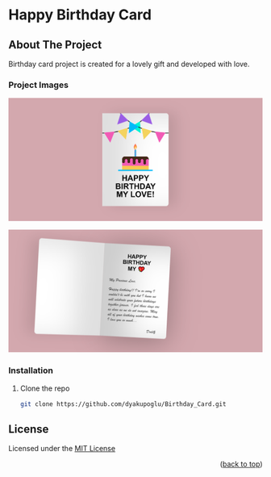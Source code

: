 # Happy Birthday Card

<!-- ABOUT THE PROJECT -->

## About The Project

Birthday card project is created for a lovely gift and developed with love.

### Project Images

![covid-19-tracker](project_img/birthday_card_img_1.png)

![covid-19-tracker](project_img/birthday_card_img_2.png)

### Installation

1. Clone the repo

   ```sh
   git clone https://github.com/dyakupoglu/Birthday_Card.git
   ```

## License

Licensed under the [MIT License]()

<p align="right">(<a href="#top">back to top</a>)</p>

